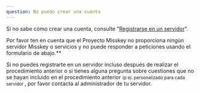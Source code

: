 ```yaml
---
question: No puedo crear una cuenta
---
```


Si no sabe cómo crear una cuenta, consulte "[Registrarse en un servidor](/docs/for-users/onboarding/join-server/)".

Por favor ten en cuenta que el Proyecto Misskey no proporciona ningún servidor Misskey o servicios y no puede responder a peticiones usando el formulario de abajo.\*\*

Si no puedes registrarte en un servidor incluso después de realizar el procedimiento anterior o si tienes alguna pregunta sobre cuestiones que no se hayan incluido en el procedimiento anterior <small> (p ej. personalizado para cada servidor </small>, por favor contacta al administrador de tu servidor.
